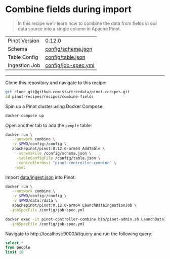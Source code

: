# Combine fields during import

> In this recipe we'll learn how to combine the data from fields in our data source into a single column in Apache Pinot.

<table>
  <tr>
    <td>Pinot Version</td>
    <td>0.12.0</td>
  </tr>
  <tr>
    <td>Schema</td>
    <td><a href="config/schema.json">config/schema.json</a></td>
  </tr>
    <tr>
    <td>Table Config</td>
    <td><a href="config/table.json">config/table.json</a></td>
  </tr>
      <tr>
    <td>Ingestion Job</td>
    <td><a href="config/job-spec.yml">config/job-spec.yml</a></td>
  </tr>
</table>


***

Clone this repository and navigate to this recipe:

```bash
git clone git@github.com:startreedata/pinot-recipes.git
cd pinot-recipes/recipes/combine-fields
```

Spin up a Pinot cluster using Docker Compose:

```bash
docker-compose up
```

Open another tab to add the `people` table:

```bash
docker run \
   --network combine \
   -v $PWD/config:/config \
   apachepinot/pinot:0.12.0-arm64 AddTable \
     -schemaFile /config/schema.json \
     -tableConfigFile /config/table.json \
     -controllerHost "pinot-controller-combine" \
    -exec
```

Import [data/ingest.json](data/import.json) into Pinot:

```bash
docker run \
   --network combine \
   -v $PWD/config:/config \
   -v $PWD/data:/data \
   apachepinot/pinot:0.12.0-arm64 LaunchDataIngestionJob \
  -jobSpecFile /config/job-spec.yml

docker exec -it pinot-controller-combine bin/pinot-admin.sh LaunchDataIngestionJob \
  -jobSpecFile /config/job-spec.yml
```

Navigate to http://localhost:9000/#/query and run the following query:

```sql
select * 
from people 
limit 10
```
